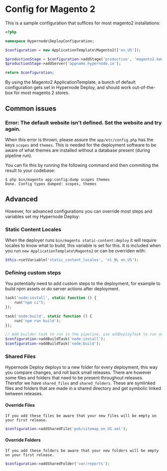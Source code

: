 # Config for Magento 2

This is a sample configuration that suffices for most magento2 installations:

```php
<?php

namespace Hypernode\DeployConfiguration;

$configuration = new ApplicationTemplate\Magento2(['en_US']);

$productionStage = $configuration->addStage('production', 'magento2.komkommer.store');
$productionStage->addServer('appname.hypernode.io');

return $configuration;
```

By using the Magento2 ApplicationTemplate, a bunch of default configuration gets set in Hypernode Deploy, and should work out-of-the-box for most magento 2 stores.

## Common issues

### Error: The default website isn't defined. Set the website and try again.

When this error is thrown, please assure the `app/etc/config.php` has the keys `scopes` and `themes`. This is needed for the deployment software to be aware of what themes are installed without a database present (during pipeline run).

You can fix this by running the following command and then commiting the result to your codebase:

```console
$ php bin/magento app:config:dump scopes themes
Done. Config types dumped: scopes, themes
```

## Advanced

However, for advanced configurations you can override most steps and variables set my Hypernode Deploy:

### Static Content Locales

When the deployer runs `bin/magento static-content:deploy` it will require locales to know what to build, this variable is set for this. It is included when you run `new ApplicationTemplate\Magento2` or can be overriden with:

```php
$this->setVariable('static_content_locales', 'nl_NL en_US');
```

### Defining custom steps

You potentially need to add custom steps to the deployment, for example to build npm assets or do server actions after deployment.

```php
task('node:install', static function () {
    run("npm ci");
});

task('node:build', static function () {
    run('npm run build');
});

// Add builder task to run in the pipeline, use addDeployTask to run on the server
$configuration->addBuildTask('node:install');
$configuration->addBuildTask('node:build');
```

### Shared Files

Hypernode Deploy deploys to a new folder for every deployment, this way you compare changes, and roll back small releases. There are however some files and folders that need to be present throughout releases. Therefor we have `shared_files` and `shared_folders`. These are symlinked files and folders that are made in a shared directory and get symbolic linked between releases.

#### Override Files

```{note}
If you add these files be aware that your new files will be empty on your first release.
```

```php
$configuration->addSharedFile('pub/sitemap_en_US.xml');
```

#### Override Folders

```{note}
If you add these folders be aware that your new folders will be empty on your first release.
```

```php
$configuration->addSharedFolder('var/reports');
```
